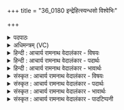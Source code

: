 +++
title = "36_0180 इन्द्रेहित्स्यन्धसो विश्वेभिः"

+++
<details><summary>पदपाठः</summary>

इ꣡न्द्र꣢꣯। आ। इ꣣हि। म꣡त्सि꣢꣯। अ꣡न्ध꣢꣯सः। वि꣡श्वे꣢꣯भिः। सो꣣म꣡पर्व꣢भिः। सो꣣म। प꣡र्व꣢꣯भिः। म꣣हा꣢न्। अ꣣भिष्टिः꣢। ओ꣡ज꣢꣯सा। १८०।
</details>

<details><summary>अधिमन्त्रम् (VC)</summary>

- इन्द्रः
- मधुच्छन्दा वैश्वामित्रः
- गायत्री
- षड्जः
- ऐन्द्रं काण्डम्
</details>

<details><summary>हिन्दी : आचार्य रामनाथ वेदालंकार - विषयः</summary>

अगले मन्त्र में इन्द्र नाम से परमेश्वर और विद्वान् का आह्वान किया गया है।
</details>

<details><summary>हिन्दी : आचार्य रामनाथ वेदालंकार - पदार्थः</summary>

पदार्थान्वयभाषाः -  प्रथम—परमात्मा के पक्ष में। हे (इन्द्र) दुर्गुणों को विदीर्ण तथा सद्गुणों को प्रदान करनेवाले परमेश्वर ! आप (आ इहि) हमारे जीवन-यज्ञ में आइए, (अन्धसः) हमारे पुरुषार्थरूप अन्न से तथा (विश्वेभिः) सब (सोमपर्वभिः) भक्ति-समारोहों से (मत्सि) प्रसन्न होइए। आप (महान्) महान् और (ओजसा) बल से (अभिष्टिः) हमारे कामादि रिपुओं के प्रति आक्रमण करनेवाले हो ॥ द्वितीय—विद्वान् के पक्ष में। हे (इन्द्र) विद्यारूप ऐश्वर्य से युक्त विद्वन् ! आप (आ इहि) आइए, (अन्धसः) सात्त्विक अन्न से, तथा (विश्वेभिः) सब (सोमपर्वभिः) बल बढ़ानेवाली सोम आदि ओषधियों के खण्डों से (मत्सि) तृप्त होइए। आप (महान्) गुणों में महान्, तथा (ओजसा) विद्याबल से (अभिष्टिः) अभीष्ट प्राप्त करानेवाले और समाज के अविद्या, दुराचार आदि दुर्गुणों पर आक्रमण करनेवाले, बनिए ॥६॥ इस मन्त्र में श्लेषालङ्कार है ॥६॥
</details>

<details><summary>हिन्दी : आचार्य रामनाथ वेदालंकार - भावार्थः</summary>

भावार्थभाषाः -  जैसे पुरुषार्थ और भक्ति से प्रसन्न किया गया परमेश्वर मनुष्यों के काम, कोध्र, हिंसा, उपद्रव आदि सब शत्रुओं को क्षण भर में ही विनष्ट कर देता है, वैसे ही विद्वान् मनुष्य को चाहिए कि वह सात्त्विक एवं पुष्टिप्रद अन्न, ओषधि आदि से परिपुष्ट होकर राष्ट्र से अविद्या आदि दुर्गुणों का शीघ्र ही विनाश करे ॥६॥
</details>

<details><summary>संस्कृत : आचार्य रामनाथ वेदालंकार - विषयः</summary>

अथेन्द्रनाम्ना परमेश्वरो विद्वांश्चाहूयते।
</details>

<details><summary>संस्कृत : आचार्य रामनाथ वेदालंकार - पदार्थः</summary>

पदार्थान्वयभाषाः -  प्रथमः—परमात्मपरः। हे (इन्द्र) दुर्गुणविदारक सद्गुणप्रदायक परमेश्वर ! त्वम् (आ इहि) अस्माकं जीवनयज्ञम् आगच्छ, (अन्धसः) अस्मत्पुरुषार्थरूपाद् अन्नात्। अन्धः इति अन्ननाम। निघं० २।७। (विश्वेभिः) समस्तैः (सोमपर्वभिः) भक्तिसमारोहैश्च (मत्सि) हृष्टो भव। मदी हर्षे दिवादिः, लोटि बहुलं छन्दसि।’ अ० २।४।७३ इति श्यनो लुक्। मद्धि इति प्राप्ते, सर्वे विधयश्छन्दसि विकल्प्यन्ते इति सेर्हिरादेशो न भवति। त्वम् (महान्) महिमवान्, किञ्च (ओजसा) बलेन (अभिष्टिः२) अस्माकं कामादिरिपून् प्रति आक्रान्ता, वर्तसे इति शेषः। अभि पूर्वात् इष गतौ धातोः मन्त्रे वृषेषपचमनविदभूवीरा उदात्तः। अ० ३।३।९६ इति भावे विहितः क्तिन् अत्र बाहुलकात् कर्तरि ज्ञेयः। अभीष्टिः इति प्राप्ते एमन्नादिषु छन्दसि पररूपं वाच्यम्।’ अ० ६।१।९४ वा० इति पररूपम् ॥ अथ द्वितीयः—विद्वत्परः। हे (इन्द्र) विद्यैश्वर्ययुक्त विद्वन् ! त्वम् (आ इहि) आगच्छ, (अन्धसः) सात्त्विकाद् अन्नात्, (विश्वेभिः) समस्तैः (सोमपर्वभिः) बलवृद्धिकरीणां सोमाद्योषधीनां खण्डैश्च (मत्सि) तृप्यस्व। त्वम् (महान्) महागुणोपेतः, किञ्च (ओजसा) विद्याबलेन (अभिष्टिः) अभीष्टानां प्रापयिता यद्वा समाजस्य अविद्यादुराचारादिदुर्गुणान् प्रति आक्रान्ता भव इति शेषः ॥६॥३ अत्र श्लेषालङ्कारः ॥६॥
</details>

<details><summary>संस्कृत : आचार्य रामनाथ वेदालंकार - भावार्थः</summary>

भावार्थभाषाः -  यथा पुरुषार्थेन भक्त्या च प्रसादितः परमेश्वरो मनुष्याणां कामक्रोधहिंसोपद्रवादीन् सर्वान् रिपून् क्षणेनैव विद्रावयति, तथा विद्वान् जनः सात्त्विकपुष्टिप्रदान्नौषध्यादिभिः परिपुष्टः सन् राष्ट्रादविद्यादीन् दुर्गुणान् सद्य एव विद्रावयेत् ॥६॥
</details>

<details><summary>संस्कृत : आचार्य रामनाथ वेदालंकार - पादटिप्पनी</summary>

टिप्पणी:   १. ऋ० १।९।१, य० ३३।२५, अथ० २०।७१।७। २. अभिष्टिः आभिमुख्येन यष्टव्यः अभ्येषणशीलो वा शत्रूणाम्—इति वि०। अभिष्टोता अभिगन्ता शत्रूणाम्। अभिपूर्वाद् इषेः गतिकर्मणोऽभिष्टिः—इति भ०। अभीष्टिः शत्रूणामभिभविता—इति सा०। अभितः सर्वतो ज्ञाता ज्ञापयिता मूर्तद्रव्यप्रकाशको वा इति ऋ० १।९।१। भाष्ये, अभियष्टव्यः सर्वतः पूज्यः इति च य० ३३।२५ भाष्ये द०। ३. मन्त्रोऽयं दयानन्दर्षिणा ऋग्भाष्ये परमेश्वरपक्षे सूर्यपक्षे च, यजुर्भाष्ये च विद्वत्पक्षे व्याख्यातः।
</details>